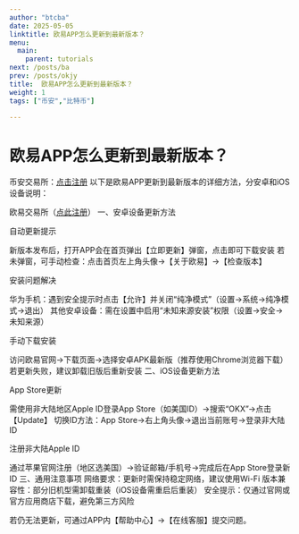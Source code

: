 ```yaml
---
author: "btcba"
date: 2025-05-05
linktitle: 欧易APP怎么更新到最新版本？
menu:
  main:
    parent: tutorials
next: /posts/ba
prev: /posts/okjy
title:  欧易APP怎么更新到最新版本？
weight: 1
tags: ["币安","比特币"]

---
```

# 欧易APP怎么更新到最新版本？

币安交易所：[点击注册](https://www.binance.com/join?ref=UKNXKQAK)
以下是欧易APP更新到最新版本的详细方法，分安卓和iOS设备说明：

欧易交易所（[点此注册](https://okx.com/join/1912474)）
一、安卓设备更新方法

自动更新提示‌

新版本发布后，打开APP会在首页弹出【立即更新】弹窗，点击即可下载安装
若未弹窗，可手动检查：点击首页左上角头像→【关于欧易】→【检查版本】

安装问题解决‌

华为手机‌：遇到安全提示时点击【允许】并关闭“纯净模式”（设置→系统→纯净模式→退出）
其他安卓设备‌：需在设置中启用“未知来源安装”权限（设置→安全→未知来源）

手动下载安装‌

访问欧易官网→下载页面→选择安卓APK最新版（推荐使用Chrome浏览器下载）
若更新失败，建议卸载旧版后重新安装
二、iOS设备更新方法

App Store更新‌

需使用‌非大陆地区Apple ID‌登录App Store（如美国ID）→搜索“OKX”→点击【Update】
切换ID方法：App Store→右上角头像→退出当前账号→登录非大陆ID

注册非大陆Apple ID‌

通过苹果官网注册（地区选美国）→验证邮箱/手机号→完成后在App Store登录新ID
三、通用注意事项
网络要求‌：更新时需保持稳定网络，建议使用Wi-Fi
版本兼容性‌：部分旧机型需卸载重装（iOS设备需重启后重装）
安全提示‌：仅通过官网或官方应用商店下载，避免第三方风险

若仍无法更新，可通过APP内【帮助中心】→【在线客服】提交问题。
